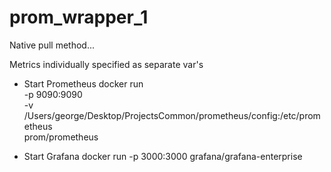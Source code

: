 # prom_wrapper_1

Native pull method...

Metrics individually specified as separate var's

- Start Prometheus
docker run \
    -p 9090:9090 \
    -v /Users/george/Desktop/ProjectsCommon/prometheus/config:/etc/prometheus \
    prom/prometheus


- Start Grafana
docker run -p 3000:3000 grafana/grafana-enterprise